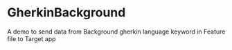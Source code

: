 # GherkinBackground
A demo to send data from Background gherkin language keyword in Feature file to Target app
